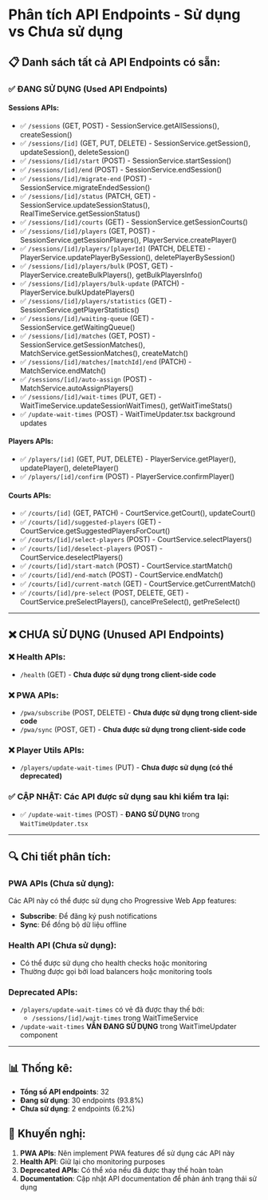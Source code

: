 # Phân tích API Endpoints - Sử dụng vs Chưa sử dụng

## 📋 Danh sách tất cả API Endpoints có sẵn:

### ✅ **ĐANG SỬ DỤNG (Used API Endpoints)**

#### Sessions APIs:
- ✅ `/sessions` (GET, POST) - SessionService.getAllSessions(), createSession()
- ✅ `/sessions/[id]` (GET, PUT, DELETE) - SessionService.getSession(), updateSession(), deleteSession()
- ✅ `/sessions/[id]/start` (POST) - SessionService.startSession()
- ✅ `/sessions/[id]/end` (POST) - SessionService.endSession()
- ✅ `/sessions/[id]/migrate-end` (POST) - SessionService.migrateEndedSession()
- ✅ `/sessions/[id]/status` (PATCH, GET) - SessionService.updateSessionStatus(), RealTimeService.getSessionStatus()
- ✅ `/sessions/[id]/courts` (GET) - SessionService.getSessionCourts()
- ✅ `/sessions/[id]/players` (GET, POST) - SessionService.getSessionPlayers(), PlayerService.createPlayer()
- ✅ `/sessions/[id]/players/[playerId]` (PATCH, DELETE) - PlayerService.updatePlayerBySession(), deletePlayerBySession()
- ✅ `/sessions/[id]/players/bulk` (POST, GET) - PlayerService.createBulkPlayers(), getBulkPlayersInfo()
- ✅ `/sessions/[id]/players/bulk-update` (PATCH) - PlayerService.bulkUpdatePlayers()
- ✅ `/sessions/[id]/players/statistics` (GET) - SessionService.getPlayerStatistics()
- ✅ `/sessions/[id]/waiting-queue` (GET) - SessionService.getWaitingQueue()
- ✅ `/sessions/[id]/matches` (GET, POST) - SessionService.getSessionMatches(), MatchService.getSessionMatches(), createMatch()
- ✅ `/sessions/[id]/matches/[matchId]/end` (PATCH) - MatchService.endMatch()
- ✅ `/sessions/[id]/auto-assign` (POST) - MatchService.autoAssignPlayers()
- ✅ `/sessions/[id]/wait-times` (PUT, GET) - WaitTimeService.updateSessionWaitTimes(), getWaitTimeStats()
- ✅ `/update-wait-times` (POST) - WaitTimeUpdater.tsx background updates

#### Players APIs:
- ✅ `/players/[id]` (GET, PUT, DELETE) - PlayerService.getPlayer(), updatePlayer(), deletePlayer()
- ✅ `/players/[id]/confirm` (POST) - PlayerService.confirmPlayer()

#### Courts APIs:
- ✅ `/courts/[id]` (GET, PATCH) - CourtService.getCourt(), updateCourt()
- ✅ `/courts/[id]/suggested-players` (GET) - CourtService.getSuggestedPlayersForCourt()
- ✅ `/courts/[id]/select-players` (POST) - CourtService.selectPlayers()
- ✅ `/courts/[id]/deselect-players` (POST) - CourtService.deselectPlayers()
- ✅ `/courts/[id]/start-match` (POST) - CourtService.startMatch()
- ✅ `/courts/[id]/end-match` (POST) - CourtService.endMatch()
- ✅ `/courts/[id]/current-match` (GET) - CourtService.getCurrentMatch()
- ✅ `/courts/[id]/pre-select` (POST, DELETE, GET) - CourtService.preSelectPlayers(), cancelPreSelect(), getPreSelect()

---

## ❌ **CHƯA SỬ DỤNG (Unused API Endpoints)**

### ❌ Health APIs:
- `/health` (GET) - **Chưa được sử dụng trong client-side code**

### ❌ PWA APIs:
- `/pwa/subscribe` (POST, DELETE) - **Chưa được sử dụng trong client-side code**
- `/pwa/sync` (POST, GET) - **Chưa được sử dụng trong client-side code**

### ❌ Player Utils APIs:
- `/players/update-wait-times` (PUT) - **Chưa được sử dụng (có thể deprecated)**

### ✅ **CẬP NHẬT**: Các API được sử dụng sau khi kiểm tra lại:
- ✅ `/update-wait-times` (POST) - **ĐANG SỬ DỤNG** trong `WaitTimeUpdater.tsx`

---

## 🔍 **Chi tiết phân tích:**

### PWA APIs (Chưa sử dụng):
Các API này có thể được sử dụng cho Progressive Web App features:
- **Subscribe**: Để đăng ký push notifications
- **Sync**: Để đồng bộ dữ liệu offline

### Health API (Chưa sử dụng):
- Có thể được sử dụng cho health checks hoặc monitoring
- Thường được gọi bởi load balancers hoặc monitoring tools

### Deprecated APIs:
- `/players/update-wait-times` có vẻ đã được thay thế bởi:
  - `/sessions/[id]/wait-times` trong WaitTimeService
- `/update-wait-times` **VẪN ĐANG SỬ DỤNG** trong WaitTimeUpdater component

---

## 📊 **Thống kê:**

- **Tổng số API endpoints**: 32
- **Đang sử dụng**: 30 endpoints (93.8%)
- **Chưa sử dụng**: 2 endpoints (6.2%)

## 🎯 **Khuyến nghị:**

1. **PWA APIs**: Nên implement PWA features để sử dụng các API này
2. **Health API**: Giữ lại cho monitoring purposes
3. **Deprecated APIs**: Có thể xóa nếu đã được thay thế hoàn toàn
4. **Documentation**: Cập nhật API documentation để phản ánh trạng thái sử dụng
